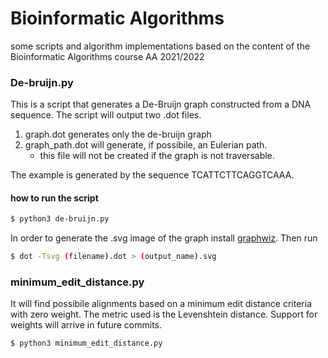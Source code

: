 # Bioinformatic Algorithms

some scripts and algorithm implementations based on the content of the Bioinformatic Algorithms course AA 2021/2022 

### De-bruijn.py
This is a script that generates a De-Bruijn graph constructed from a DNA sequence. 
The script will output two .dot files.
1) graph.dot generates only the de-bruijn graph
2) graph_path.dot will generate, if possibile, an Eulerian path. 
    - this file will not be created if the graph is not traversable. 

The example is generated by the sequence TCATTCTTCAGGTCAAA.
#### how to run the script
```bash
$ python3 de-bruijn.py 
```

In order to generate the .svg image of the graph install [graphwiz](https://graphviz.org). 
Then run 
```bash
$ dot -Tsvg (filename).dot > (output_name).svg
```

### minimum_edit_distance.py

It will find possibile alignments based on a minimum edit distance criteria with zero weight. The metric used is the Levenshtein distance. Support for weights will arrive in future commits.
```bash
$ python3 minimum_edit_distance.py
```